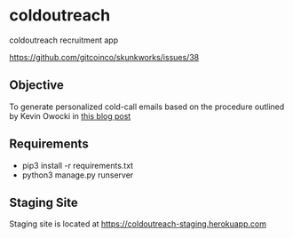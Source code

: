 # coldoutreach
coldoutreach recruitment app

https://github.com/gitcoinco/skunkworks/issues/38

## Objective
To generate personalized cold-call emails based on the procedure outlined by Kevin Owocki in [this blog post](https://owocki.com/recruit-a-list-engineers-what-a-cold-recruitment-message-should-look-like/)

## Requirements
 - pip3 install -r requirements.txt
 - python3 manage.py runserver

## Staging Site
Staging site is located at https://coldoutreach-staging.herokuapp.com